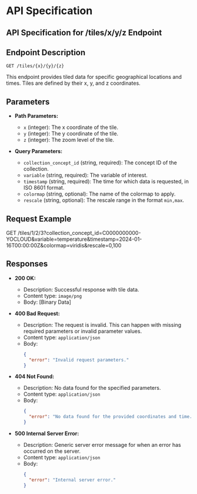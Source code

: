# API Specification

## API Specification for /tiles/x/y/z Endpoint

## Endpoint Description

`GET /tiles/{x}/{y}/{z}`

This endpoint provides tiled data for specific geographical locations and times. Tiles are defined by their x, y, and z coordinates.

## Parameters

- **Path Parameters:**
  - `x` (integer): The x coordinate of the tile.
  - `y` (integer): The y coordinate of the tile.
  - `z` (integer): The zoom level of the tile.

- **Query Parameters:**
  - `collection_concept_id` (string, required): The concept ID of the collection.
  - `variable` (string, required): The variable of interest.
  - `timestamp` (string, required): The time for which data is requested, in ISO 8601 format.
  - `colormap` (string, optional): The name of the colormap to apply.
  - `rescale` (string, optional): The rescale range in the format `min,max`.

## Request Example

GET /tiles/1/2/3?collection_concept_id=C0000000000-YOCLOUD&variable=temperature&timestamp=2024-01-16T00:00:00Z&colormap=viridis&rescale=0,100


## Responses

- **200 OK:**
  - Description: Successful response with tile data.
  - Content type: `image/png`
  - Body: [Binary Data]

- **400 Bad Request:**
  - Description: The request is invalid. This can happen with missing required parameters or invalid parameter values.
  - Content type: `application/json`
  - Body:
    ```json
    {
      "error": "Invalid request parameters."
    }
    ```

- **404 Not Found:**
  - Description: No data found for the specified parameters.
  - Content type: `application/json`
  - Body:
    ```json
    {
      "error": "No data found for the provided coordinates and time."
    }
    ```

- **500 Internal Server Error:**
  - Description: Generic server error message for when an error has occurred on the server.
  - Content type: `application/json`
  - Body:
    ```json
    {
      "error": "Internal server error."
    }
    ```



